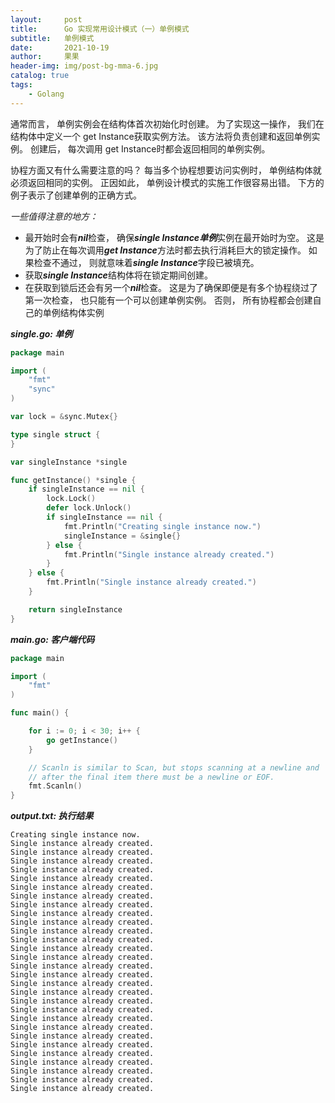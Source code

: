 ```yaml
---
layout:     post
title:      Go 实现常用设计模式（一）单例模式
subtitle:   单例模式
date:       2021-10-19
author:     果果
header-img: img/post-bg-mma-6.jpg
catalog: true
tags:
    - Golang
---
```

通常而言， 单例实例会在结构体首次初始化时创建。 为了实现这一操作， 我们在结构体中定义一个 get Instance获取实例方法。 该方法将负责创建和返回单例实例。 创建后， 每次调用 get Instance时都会返回相同的单例实例。<br/>

协程方面又有什么需要注意的吗？ 每当多个协程想要访问实例时， 单例结构体就必须返回相同的实例。 正因如此， 单例设计模式的实施工作很容易出错。 下方的例子表示了创建单例的正确方式。<br/>

*一些值得注意的地方：*
   * 最开始时会有***nil***检查， 确保***single Instance单例***实例在最开始时为空。 这是为了防止在每次调用***get Instance***方法时都去执行消耗巨大的锁定操作。 如果检查不通过， 则就意味着***single Instance***字段已被填充。
   * 获取***single Instance***结构体将在锁定期间创建。
   * 在获取到锁后还会有另一个***nil***检查。 这是为了确保即便是有多个协程绕过了第一次检查， 也只能有一个可以创建单例实例。 否则， 所有协程都会创建自己的单例结构体实例

***single.go: 单例***
```go
package main

import (
	"fmt"
	"sync"
)

var lock = &sync.Mutex{}

type single struct {
}

var singleInstance *single

func getInstance() *single {
	if singleInstance == nil {
		lock.Lock()
		defer lock.Unlock()
		if singleInstance == nil {
			fmt.Println("Creating single instance now.")
			singleInstance = &single{}
		} else {
			fmt.Println("Single instance already created.")
		}
	} else {
		fmt.Println("Single instance already created.")
	}

	return singleInstance
}
```

***main.go: 客户端代码***
```go
package main

import (
    "fmt"
)

func main() {

    for i := 0; i < 30; i++ {
        go getInstance()
    }

    // Scanln is similar to Scan, but stops scanning at a newline and
    // after the final item there must be a newline or EOF.
    fmt.Scanln()
}
```

***output.txt: 执行结果***
```text
Creating single instance now.
Single instance already created.
Single instance already created.
Single instance already created.
Single instance already created.
Single instance already created.
Single instance already created.
Single instance already created.
Single instance already created.
Single instance already created.
Single instance already created.
Single instance already created.
Single instance already created.
Single instance already created.
Single instance already created.
Single instance already created.
Single instance already created.
Single instance already created.
Single instance already created.
Single instance already created.
Single instance already created.
Single instance already created.
Single instance already created.
Single instance already created.
Single instance already created.
Single instance already created.
Single instance already created.
Single instance already created.
Single instance already created.
Single instance already created.
```